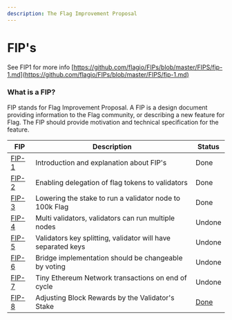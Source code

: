 ```yaml
---
description: The Flag Improvement Proposal
---
```


# FIP's

See FIP1 for more info [https://github.com/flagio/FIPs/blob/master/FIPS/fip-1.md](https://github.com/flagio/FIPs/blob/master/FIPS/fip-1.md)

### What is a FIP?

FIP stands for Flag Improvement Proposal. A FIP is a design document providing information to the Flag community, or describing a new feature for Flag. The FIP should provide motivation and technical specification for the feature.

| FIP                                                               | Description                                                  | Status                                                 |
| ----------------------------------------------------------------- | ------------------------------------------------------------ | ------------------------------------------------------ |
| [FIP-1](https://github.com/flagio/FIPs/blob/master/FIPS/fip-1.md) | Introduction and explanation about FIP's                     | Done                                                   |
| [FIP-2](https://github.com/flagio/FIPs/blob/master/FIPS/fip-2.md) | Enabling delegation of flag tokens to validators             | Done                                                   |
| [FIP-3](https://github.com/flagio/FIPs/blob/master/FIPS/fip-3.md) | Lowering the stake to run a validator node to 100k Flag      | Done                                                   |
| [FIP-4](https://github.com/flagio/FIPs/blob/master/FIPS/fip-4.md) | Multi validators, validators can run multiple nodes          | Undone                                                 |
| [FIP-5](https://github.com/flagio/FIPs/blob/master/FIPS/fip-5.md) | Validators key splitting, validator will have separated keys | Undone                                                 |
| [FIP-6](https://github.com/flagio/FIPs/blob/master/FIPS/fip-6.md) | Bridge implementation should be changeable by voting         | Undone                                                 |
| [FIP-7](https://github.com/flagio/FIPs/blob/master/FIPS/fip-7.md) | Tiny Ethereum Network transactions on end of cycle           | Undone                                                 |
| [FIP-8](https://github.com/flagio/FIPs/blob/master/FIPS/fip-8.md) |  Adjusting Block Rewards by the Validator's Stake            | [Done](https://github.com/flagio/flag-network/pull/61) |

